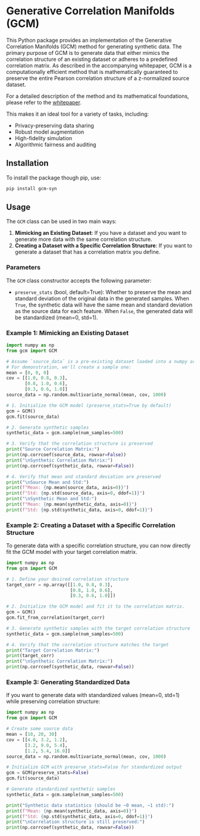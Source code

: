 # Generative Correlation Manifolds (GCM)

This Python package provides an implementation of the Generative Correlation Manifolds (GCM) method for generating synthetic data. The primary purpose of GCM is to generate data that either mimics the correlation structure of an existing dataset or adheres to a predefined correlation matrix. As described in the accompanying whitepaper, GCM is a computationally efficient method that is mathematically guaranteed to preserve the entire Pearson correlation structure of a z-normalized source dataset.

For a detailed description of the method and its mathematical foundations, please refer to the [whitepaper](whitepaper.pdf).

This makes it an ideal tool for a variety of tasks, including:

* Privacy-preserving data sharing
* Robust model augmentation
* High-fidelity simulation
* Algorithmic fairness and auditing

## Installation

To install the package though pip, use:

```bash
pip install gcm-syn
```

## Usage

The `GCM` class can be used in two main ways:

1. **Mimicking an Existing Dataset**: If you have a dataset and you want to generate more data with the same correlation structure.
2. **Creating a Dataset with a Specific Correlation Structure**: If you want to generate a dataset that has a correlation matrix you define.

### Parameters

The `GCM` class constructor accepts the following parameter:

* `preserve_stats` (bool, default=True): Whether to preserve the mean and standard deviation of the original data in the generated samples. When `True`, the synthetic data will have the same mean and standard deviation as the source data for each feature. When `False`, the generated data will be standardized (mean=0, std=1).

### Example 1: Mimicking an Existing Dataset

```python
import numpy as np
from gcm import GCM

# Assume `source_data` is a pre-existing dataset loaded into a numpy array
# For demonstration, we'll create a sample one:
mean = [0, 0, 0]
cov = [[1.0, 0.8, 0.3],
       [0.8, 1.0, 0.6],
       [0.3, 0.6, 1.0]]
source_data = np.random.multivariate_normal(mean, cov, 1000)

# 1. Initialize the GCM model (preserve_stats=True by default)
gcm = GCM()
gcm.fit(source_data)

# 2. Generate synthetic samples
synthetic_data = gcm.sample(num_samples=500)

# 3. Verify that the correlation structure is preserved
print("Source Correlation Matrix:")
print(np.corrcoef(source_data, rowvar=False))
print("\nSynthetic Correlation Matrix:")
print(np.corrcoef(synthetic_data, rowvar=False))

# 4. Verify that mean and standard deviation are preserved
print("\nSource Mean and Std:")
print(f"Mean: {np.mean(source_data, axis=0)}")
print(f"Std: {np.std(source_data, axis=0, ddof=1)}")
print("\nSynthetic Mean and Std:")
print(f"Mean: {np.mean(synthetic_data, axis=0)}")
print(f"Std: {np.std(synthetic_data, axis=0, ddof=1)}")
```

### Example 2: Creating a Dataset with a Specific Correlation Structure

To generate data with a specific correlation structure, you can now directly fit the GCM model with your target correlation matrix.

```python
import numpy as np
from gcm import GCM

# 1. Define your desired correlation structure
target_corr = np.array([[1.0, 0.8, 0.3],
                        [0.8, 1.0, 0.6],
                        [0.3, 0.6, 1.0]])

# 2. Initialize the GCM model and fit it to the correlation matrix.
gcm = GCM()
gcm.fit_from_correlation(target_corr)

# 3. Generate synthetic samples with the target correlation structure
synthetic_data = gcm.sample(num_samples=500)

# 4. Verify that the correlation structure matches the target
print("Target Correlation Matrix:")
print(target_corr)
print("\nSynthetic Correlation Matrix:")
print(np.corrcoef(synthetic_data, rowvar=False))
```

### Example 3: Generating Standardized Data

If you want to generate data with standardized values (mean=0, std=1) while preserving correlation structure:

```python
import numpy as np
from gcm import GCM

# Create some source data
mean = [10, 20, 30]
cov = [[4.0, 3.2, 1.2],
       [3.2, 9.0, 5.4],
       [1.2, 5.4, 16.0]]
source_data = np.random.multivariate_normal(mean, cov, 1000)

# Initialize GCM with preserve_stats=False for standardized output
gcm = GCM(preserve_stats=False)
gcm.fit(source_data)

# Generate standardized synthetic samples
synthetic_data = gcm.sample(num_samples=500)

print("Synthetic data statistics (should be ~0 mean, ~1 std):")
print(f"Mean: {np.mean(synthetic_data, axis=0)}")
print(f"Std: {np.std(synthetic_data, axis=0, ddof=1)}")
print("\nCorrelation structure is still preserved:")
print(np.corrcoef(synthetic_data, rowvar=False))
```
